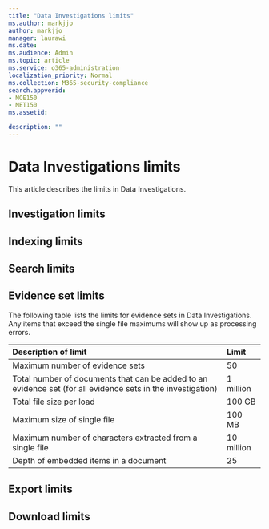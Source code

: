 ```yaml
---
title: "Data Investigations limits"
ms.author: markjjo
author: markjjo
manager: laurawi
ms.date: 
ms.audience: Admin
ms.topic: article
ms.service: o365-administration
localization_priority: Normal
ms.collection: M365-security-compliance 
search.appverid: 
- MOE150
- MET150
ms.assetid: 

description: ""
---
```


# Data Investigations limits

This article describes the limits in Data Investigations.

## Investigation limits

## Indexing limits

## Search limits

## Evidence set limits

The following table lists the limits for evidence sets in Data Investigations.  Any items that exceed the single file maximums will show up as processing errors.
    
  |**Description of limit**|**Limit**|
  |:-----|:-----|
  |Maximum number of evidence sets  <br/> |50  <br/> |
  |Total number of documents that can be added to an evidence set (for all evidence sets in the investigation)  <br/> |1 million  <br/> |
  |Total file size per load  <br/> |100 GB  <br/> |
  |Maximum size of single file   <br/> |100 MB  <br/> |
  |Maximum number of characters extracted from a single file  <br/> |10 million  <br/> |
  |Depth of embedded items in a document  <br/> |25  <br/> |
  

## Export limits

## Download limits

